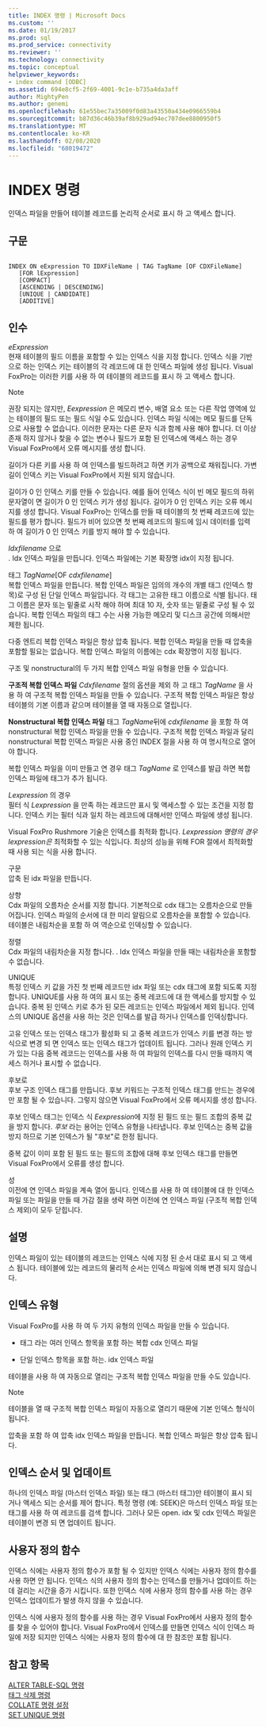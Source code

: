 ```yaml
---
title: INDEX 명령 | Microsoft Docs
ms.custom: ''
ms.date: 01/19/2017
ms.prod: sql
ms.prod_service: connectivity
ms.reviewer: ''
ms.technology: connectivity
ms.topic: conceptual
helpviewer_keywords:
- index command [ODBC]
ms.assetid: 694e8cf5-2f69-4001-9c1e-b735a4da3aff
author: MightyPen
ms.author: genemi
ms.openlocfilehash: 61e55bec7a35009f0d83a43550a434e0966559b4
ms.sourcegitcommit: b87d36c46b39af8b929ad94ec707dee8800950f5
ms.translationtype: MT
ms.contentlocale: ko-KR
ms.lasthandoff: 02/08/2020
ms.locfileid: "68019472"
---
```

# <a name="index-command"></a>INDEX 명령
인덱스 파일을 만들어 테이블 레코드를 논리적 순서로 표시 하 고 액세스 합니다.  
  
## <a name="syntax"></a>구문  
  
```  
  
INDEX ON eExpression TO IDXFileName | TAG TagName [OF CDXFileName]  
   [FOR lExpression]  
   [COMPACT]  
   [ASCENDING | DESCENDING]  
   [UNIQUE | CANDIDATE]  
   [ADDITIVE]  
```  
  
## <a name="arguments"></a>인수  
 *eExpression*  
 현재 테이블의 필드 이름을 포함할 수 있는 인덱스 식을 지정 합니다. 인덱스 식을 기반으로 하는 인덱스 키는 테이블의 각 레코드에 대 한 인덱스 파일에 생성 됩니다. Visual FoxPro는 이러한 키를 사용 하 여 테이블의 레코드를 표시 하 고 액세스 합니다.  
  
> [!NOTE]  
>  권장 되지는 않지만, *Eexpression* 은 메모리 변수, 배열 요소 또는 다른 작업 영역에 있는 테이블의 필드 또는 필드 식일 수도 있습니다. 인덱스 파일 식에는 메모 필드를 단독으로 사용할 수 없습니다. 이러한 문자는 다른 문자 식과 함께 사용 해야 합니다. 더 이상 존재 하지 않거나 찾을 수 없는 변수나 필드가 포함 된 인덱스에 액세스 하는 경우 Visual FoxPro에서 오류 메시지를 생성 합니다.  
  
 길이가 다른 키를 사용 하 여 인덱스를 빌드하려고 하면 키가 공백으로 채워집니다. 가변 길이 인덱스 키는 Visual FoxPro에서 지원 되지 않습니다.  
  
 길이가 0 인 인덱스 키를 만들 수 있습니다. 예를 들어 인덱스 식이 빈 메모 필드의 하위 문자열이 면 길이가 0 인 인덱스 키가 생성 됩니다. 길이가 0 인 인덱스 키는 오류 메시지를 생성 합니다. Visual FoxPro는 인덱스를 만들 때 테이블의 첫 번째 레코드에 있는 필드를 평가 합니다. 필드가 비어 있으면 첫 번째 레코드의 필드에 임시 데이터를 입력 하 여 길이가 0 인 인덱스 키를 방지 해야 할 수 있습니다.  
  
 *Idxfilename* 으로  
 . Idx 인덱스 파일을 만듭니다. 인덱스 파일에는 기본 확장명 idx이 지정 됩니다.  
  
 태그 *TagName*[OF *cdxfilename*]  
 복합 인덱스 파일을 만듭니다. 복합 인덱스 파일은 임의의 개수의 개별 태그 (인덱스 항목)로 구성 된 단일 인덱스 파일입니다. 각 태그는 고유한 태그 이름으로 식별 됩니다. 태그 이름은 문자 또는 밑줄로 시작 해야 하며 최대 10 자, 숫자 또는 밑줄로 구성 될 수 있습니다. 복합 인덱스 파일의 태그 수는 사용 가능한 메모리 및 디스크 공간에 의해서만 제한 됩니다.  
  
 다중 엔트리 복합 인덱스 파일은 항상 압축 됩니다. 복합 인덱스 파일을 만들 때 압축을 포함할 필요는 없습니다. 복합 인덱스 파일의 이름에는 cdx 확장명이 지정 됩니다.  
  
 구조 및 nonstructural의 두 가지 복합 인덱스 파일 유형을 만들 수 있습니다.  
  
 **구조적 복합 인덱스 파일** *Cdxfilename* 절의 옵션을 제외 하 고 태그 *TagName* 을 사용 하 여 구조적 복합 인덱스 파일을 만들 수 있습니다. 구조적 복합 인덱스 파일은 항상 테이블의 기본 이름과 같으며 테이블을 열 때 자동으로 열립니다.  
  
 **Nonstructural 복합 인덱스 파일** 태그 *TagName*뒤에 *cdxfilename* 을 포함 하 여 nonstructural 복합 인덱스 파일을 만들 수 있습니다. 구조적 복합 인덱스 파일과 달리 nonstructural 복합 인덱스 파일은 사용 중인 INDEX 절을 사용 하 여 명시적으로 열어야 합니다.  
  
 복합 인덱스 파일을 이미 만들고 연 경우 태그 *TagName* 로 인덱스를 발급 하면 복합 인덱스 파일에 태그가 추가 됩니다.  
  
 *Lexpression* 의 경우  
 필터 식 *Lexpression* 을 만족 하는 레코드만 표시 및 액세스할 수 있는 조건을 지정 합니다. 인덱스 키는 필터 식과 일치 하는 레코드에 대해서만 인덱스 파일에 생성 됩니다.  
  
 Visual FoxPro Rushmore 기술은 인덱스를 최적화 합니다. *Lexpression* *명령의 경우 lexpression은* 최적화할 수 있는 식입니다. 최상의 성능을 위해 FOR 절에서 최적화할 때 사용 되는 식을 사용 합니다.  
  
 구문  
 압축 된 idx 파일을 만듭니다.  
  
 상향  
 Cdx 파일의 오름차순 순서를 지정 합니다. 기본적으로 cdx 태그는 오름차순으로 만들어집니다. 인덱스 파일의 순서에 대 한 미리 알림으로 오름차순을 포함할 수 있습니다. 테이블은 내림차순을 포함 하 여 역순으로 인덱싱할 수 있습니다.  
  
 정렬  
 Cdx 파일의 내림차순을 지정 합니다. . Idx 인덱스 파일을 만들 때는 내림차순을 포함할 수 없습니다.  
  
 UNIQUE  
 특정 인덱스 키 값을 가진 첫 번째 레코드만 idx 파일 또는 cdx 태그에 포함 되도록 지정 합니다. UNIQUE를 사용 하 여의 표시 또는 중복 레코드에 대 한 액세스를 방지할 수 있습니다. 중복 된 인덱스 키로 추가 된 모든 레코드는 인덱스 파일에서 제외 됩니다. 인덱스의 UNIQUE 옵션을 사용 하는 것은 인덱스를 발급 하거나 인덱스를 인덱싱합니다.  
  
 고유 인덱스 또는 인덱스 태그가 활성화 되 고 중복 레코드가 인덱스 키를 변경 하는 방식으로 변경 되 면 인덱스 또는 인덱스 태그가 업데이트 됩니다. 그러나 원래 인덱스 키가 있는 다음 중복 레코드는 인덱스를 사용 하 여 파일의 인덱스를 다시 만들 때까지 액세스 하거나 표시할 수 없습니다.  
  
 후보로  
 후보 구조 인덱스 태그를 만듭니다. 후보 키워드는 구조적 인덱스 태그를 만드는 경우에만 포함 될 수 있습니다. 그렇지 않으면 Visual FoxPro에서 오류 메시지를 생성 합니다.  
  
 후보 인덱스 태그는 인덱스 식 *Eexpression*에 지정 된 필드 또는 필드 조합의 중복 값을 방지 합니다. *후보* 라는 용어는 인덱스 유형을 나타냅니다. 후보 인덱스는 중복 값을 방지 하므로 기본 인덱스가 될 "후보"로 한정 됩니다.  
  
 중복 값이 이미 포함 된 필드 또는 필드의 조합에 대해 후보 인덱스 태그를 만들면 Visual FoxPro에서 오류를 생성 합니다.  
  
 성  
 이전에 연 인덱스 파일을 계속 열어 둡니다. 인덱스를 사용 하 여 테이블에 대 한 인덱스 파일 또는 파일을 만들 때 가감 절을 생략 하면 이전에 연 인덱스 파일 (구조적 복합 인덱스 제외)이 모두 닫힙니다.  
  
## <a name="remarks"></a>설명  
 인덱스 파일이 있는 테이블의 레코드는 인덱스 식에 지정 된 순서 대로 표시 되 고 액세스 됩니다. 테이블에 있는 레코드의 물리적 순서는 인덱스 파일에 의해 변경 되지 않습니다.  
  
## <a name="index-types"></a>인덱스 유형  
 Visual FoxPro를 사용 하 여 두 가지 유형의 인덱스 파일을 만들 수 있습니다.  
  
-   태그 라는 여러 인덱스 항목을 포함 하는 복합 cdx 인덱스 파일  
  
-   단일 인덱스 항목을 포함 하는. idx 인덱스 파일  
  
 테이블을 사용 하 여 자동으로 열리는 구조적 복합 인덱스 파일을 만들 수도 있습니다.  
  
> [!NOTE]  
>  테이블을 열 때 구조적 복합 인덱스 파일이 자동으로 열리기 때문에 기본 인덱스 형식이 됩니다.  
  
 압축을 포함 하 여 압축 idx 인덱스 파일을 만듭니다. 복합 인덱스 파일은 항상 압축 됩니다.  
  
## <a name="index-order-and-updating"></a>인덱스 순서 및 업데이트  
 하나의 인덱스 파일 (마스터 인덱스 파일) 또는 태그 (마스터 태그)만 테이블이 표시 되거나 액세스 되는 순서를 제어 합니다. 특정 명령 (예: SEEK)은 마스터 인덱스 파일 또는 태그를 사용 하 여 레코드를 검색 합니다. 그러나 모든 open. idx 및 cdx 인덱스 파일은 테이블이 변경 되 면 업데이트 됩니다.  
  
## <a name="user-defined-functions"></a>사용자 정의 함수  
 인덱스 식에는 사용자 정의 함수가 포함 될 수 있지만 인덱스 식에는 사용자 정의 함수를 사용 하면 안 됩니다. 인덱스 식의 사용자 정의 함수는 인덱스를 만들거나 업데이트 하는 데 걸리는 시간을 증가 시킵니다. 또한 인덱스 식에 사용자 정의 함수를 사용 하는 경우 인덱스 업데이트가 발생 하지 않을 수 있습니다.  
  
 인덱스 식에 사용자 정의 함수를 사용 하는 경우 Visual FoxPro에서 사용자 정의 함수를 찾을 수 있어야 합니다. Visual FoxPro에서 인덱스를 만들면 인덱스 식이 인덱스 파일에 저장 되지만 인덱스 식에는 사용자 정의 함수에 대 한 참조만 포함 됩니다.  
  
## <a name="see-also"></a>참고 항목  
 [ALTER TABLE-SQL 명령](../../odbc/microsoft/alter-table-sql-command.md)   
 [태그 삭제 명령](../../odbc/microsoft/delete-tag-command.md)   
 [COLLATE 명령 설정](../../odbc/microsoft/set-collate-command.md)   
 [SET UNIQUE 명령](../../odbc/microsoft/set-unique-command.md)
